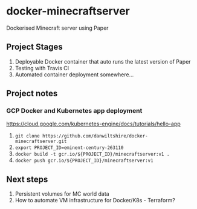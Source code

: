 # docker-minecraftserver
Dockerised Minecraft server using Paper

## Project Stages
1. Deployable Docker container that auto runs the latest version of Paper
2. Testing with Travis CI
3. Automated container deployment somewhere...

## Project notes

### GCP Docker and Kubernetes app deployment
https://cloud.google.com/kubernetes-engine/docs/tutorials/hello-app

1. `git clone https://github.com/danwiltshire/docker-minecraftserver.git`
2. `export PROJECT_ID=eminent-century-263110`
3. `docker build -t gcr.io/${PROJECT_ID}/minecraftserver:v1 .`
4. `docker push gcr.io/${PROJECT_ID}/minecraftserver:v1`

## Next steps
1. Persistent volumes for MC world data
2. How to automate VM infrastructure for Docker/K8s - Terraform?
